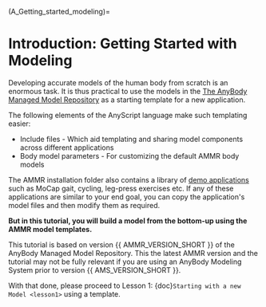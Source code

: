(A_Getting_started_modeling)=
# Introduction: Getting Started with Modeling

Developing accurate models of the human body from scratch is an enormous task.
It is thus practical to use the models in the [The AnyBody Managed Model
Repository](https://anyscript.org/ammr-doc)
as a starting template for a new application.

The following elements of the AnyScript language make such templating easier:

- Include files - Which aid templating and sharing model components across different applications
- Body model parameters - For customizing the default AMMR body models

The AMMR installation folder also contains a library of [demo applications](https://anyscript.org/ammr-doc/auto_examples/index.html)
such as MoCap gait, cycling, leg-press exercises etc. If any of these applications are similar to your end goal, you can copy the
application's model files and then modify them as required.

**But in this tutorial, you will build a model from the bottom-up using the AMMR model templates.**

This tutorial is based on version {{ AMMR_VERSION_SHORT }} of the AnyBody Managed Model
Repository. This the latest AMMR version and the tutorial may not be fully relevant
if you are using an AnyBody Modeling System prior to version {{ AMS_VERSION_SHORT }}. 

With that done, please proceed to Lesson 1: {doc}`Starting with a new Model <lesson1>` using a template.
